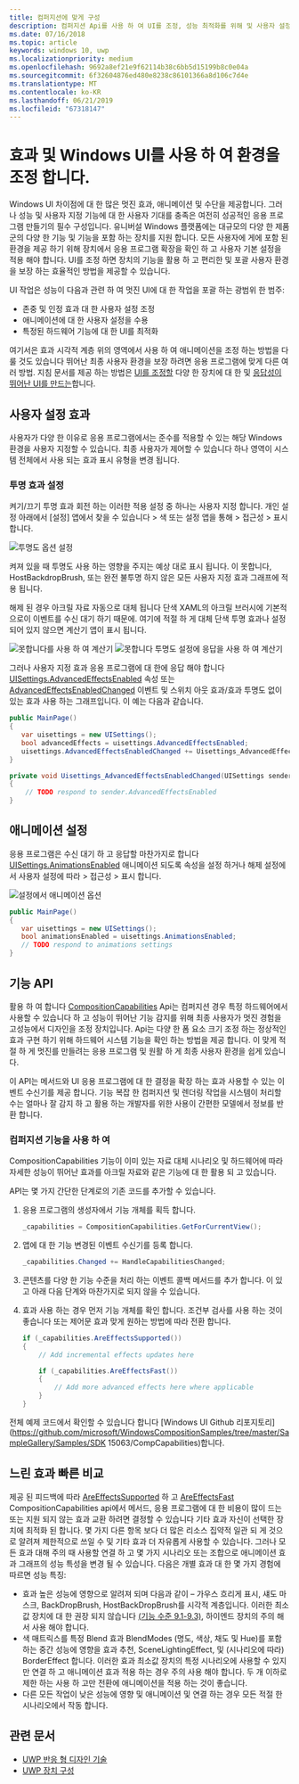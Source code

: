 ```yaml
---
title: 컴퍼지션에 맞게 구성
description: 컴퍼지션 Api를 사용 하 여 UI를 조정, 성능 최적화를 위해 및 사용자 설정 및 장치 특성을 수용할 수 있도록 합니다.
ms.date: 07/16/2018
ms.topic: article
keywords: windows 10, uwp
ms.localizationpriority: medium
ms.openlocfilehash: 9692a8ef21e9f62114b38c6bb5d15199b8c0e04a
ms.sourcegitcommit: 6f32604876ed480e8238c86101366a8d106c7d4e
ms.translationtype: MT
ms.contentlocale: ko-KR
ms.lasthandoff: 06/21/2019
ms.locfileid: "67318147"
---
```

# <a name="tailoring-effects--experiences-using-windows-ui"></a>효과 및 Windows UI를 사용 하 여 환경을 조정 합니다.

Windows UI 차이점에 대 한 많은 멋진 효과, 애니메이션 및 수단을 제공합니다. 그러나 성능 및 사용자 지정 기능에 대 한 사용자 기대를 충족은 여전히 성공적인 응용 프로그램 만들기의 필수 구성입니다. 유니버설 Windows 플랫폼에는 대규모의 다양 한 제품군의 다양 한 기능 및 기능을 포함 하는 장치를 지원 합니다. 모든 사용자에 게에 포함 된 환경을 제공 하기 위해 장치에서 응용 프로그램 확장을 확인 하 고 사용자 기본 설정을 적용 해야 합니다. UI를 조정 하면 장치의 기능을 활용 하 고 편리한 및 포괄 사용자 환경을 보장 하는 효율적인 방법을 제공할 수 있습니다.

UI 작업은 성능이 다음과 관련 하 여 멋진 UI에 대 한 작업을 포괄 하는 광범위 한 범주:

- 존중 및 인정 효과 대 한 사용자 설정 조정
- 애니메이션에 대 한 사용자 설정을 수용
- 특정된 하드웨어 기능에 대 한 UI를 최적화

여기서은 효과 시각적 계층 위의 영역에서 사용 하 여 애니메이션을 조정 하는 방법을 다룰 것도 있습니다 뛰어난 최종 사용자 환경을 보장 하려면 응용 프로그램에 맞게 다른 여러 방법. 지침 문서를 제공 하는 방법은 [UI를 조정할](/windows/uwp/design/layout/screen-sizes-and-breakpoints-for-responsive-design) 다양 한 장치에 대 한 및 [응답성이 뛰어난 UI를 만드는](/windows/uwp/design/layout/responsive-design)합니다.

## <a name="user-effects-settings"></a>사용자 설정 효과

사용자가 다양 한 이유로 응용 프로그램에서는 준수를 적용할 수 있는 해당 Windows 환경을 사용자 지정할 수 있습니다. 최종 사용자가 제어할 수 있습니다 하나 영역이 시스템 전체에서 사용 되는 효과 표시 유형을 변경 됩니다.

### <a name="transparency-effects-settings"></a>투명 효과 설정

켜기/끄기 투명 효과 회전 하는 이러한 적용 설정 중 하나는 사용자 지정 합니다. 개인 설정 아래에서 [설정] 앱에서 찾을 수 있습니다 > 색 또는 설정 앱을 통해 > 접근성 > 표시 합니다.

![투명도 옵션 설정](images/tailoring-transparency-setting.png)

켜져 있을 때 투명도 사용 하는 영향을 주지는 예상 대로 표시 됩니다. 이 못합니다, HostBackdropBrush, 또는 완전 불투명 하지 않은 모든 사용자 지정 효과 그래프에 적용 됩니다.

해제 된 경우 아크릴 자료 자동으로 대체 됩니다 단색 XAML의 아크릴 브러시에 기본적으로이 이벤트를 수신 대기 하기 때문에. 여기에 적절 하 게 대체 단색 투명 효과나 설정 되어 있지 않으면 계산기 앱이 표시 됩니다.

![못합니다를 사용 하 여 계산기](images/tailoring-acrylic.png)
![못합니다 투명도 설정에 응답을 사용 하 여 계산기](images/tailoring-acrylic-fallback.png)

그러나 사용자 지정 효과 응용 프로그램에 대 한에 응답 해야 합니다 [UISettings.AdvancedEffectsEnabled](https://docs.microsoft.com/uwp/api/windows.ui.viewmanagement.uisettings.advancedeffectsenabledchanged) 속성 또는 [AdvancedEffectsEnabledChanged](https://docs.microsoft.com/uwp/api/windows.ui.viewmanagement.uisettings.advancedeffectsenabledchanged) 이벤트 및 스위치 아웃 효과/효과 투명도 없이 있는 효과 사용 하는 그래프입니다. 이 예는 다음과 같습니다.

```cs
public MainPage()
{
   var uisettings = new UISettings();
   bool advancedEffects = uisettings.AdvancedEffectsEnabled;
   uisettings.AdvancedEffectsEnabledChanged += Uisettings_AdvancedEffectsEnabledChanged;
}

private void Uisettings_AdvancedEffectsEnabledChanged(UISettings sender, object args)
{
    // TODO respond to sender.AdvancedEffectsEnabled
}
```

## <a name="animations-settings"></a>애니메이션 설정

응용 프로그램은 수신 대기 하 고 응답할 마찬가지로 합니다 [UISettings.AnimationsEnabled](https://docs.microsoft.com/uwp/api/windows.ui.viewmanagement.uisettings.animationsenabled) 애니메이션 되도록 속성을 설정 하거나 해제 설정에서 사용자 설정에 따라 > 접근성 > 표시 합니다.

![설정에서 애니메이션 옵션](images/tailoring-animations-setting.png)

```cs
public MainPage()
{
   var uisettings = new UISettings();
   bool animationsEnabled = uisettings.AnimationsEnabled;
   // TODO respond to animations settings
}

```

## <a name="leveraging-the-capabilities-api"></a>기능 API

활용 하 여 합니다 [CompositionCapabilities](/uwp/api/windows.ui.composition.compositioncapabilities) Api는 컴퍼지션 경우 특정 하드웨어에서 사용할 수 있습니다 하 고 성능이 뛰어난 기능 감지를 위해 최종 사용자가 멋진 경험을 고성능에서 디자인을 조정 장치입니다. Api는 다양 한 폼 요소 크기 조정 하는 정상적인 효과 구현 하기 위해 하드웨어 시스템 기능을 확인 하는 방법을 제공 합니다. 이 맞게 적절 하 게 멋진를 만들려는 응용 프로그램 및 원활 하 게 최종 사용자 환경을 쉽게 있습니다.

이 API는 메서드와 UI 응용 프로그램에 대 한 결정을 확장 하는 효과 사용할 수 있는 이벤트 수신기를 제공 합니다. 기능 복잡 한 컴퍼지션 및 렌더링 작업을 시스템이 처리할 수는 얼마나 잘 감지 하 고 활용 하는 개발자를 위한 사용이 간편한 모델에서 정보를 반환 합니다.

### <a name="using-composition-capabilities"></a>컴퍼지션 기능을 사용 하 여

CompositionCapabilities 기능이 이미 있는 자료 대체 시나리오 및 하드웨어에 따라 자세한 성능이 뛰어난 효과를 아크릴 자료와 같은 기능에 대 한 활용 되 고 있습니다.

API는 몇 가지 간단한 단계로의 기존 코드를 추가할 수 있습니다.

1. 응용 프로그램의 생성자에서 기능 개체를 획득 합니다.

    ```cs
    _capabilities = CompositionCapabilities.GetForCurrentView();
    ```

1. 앱에 대 한 기능 변경된 이벤트 수신기를 등록 합니다.

    ```cs
    _capabilities.Changed += HandleCapabilitiesChanged;
    ```

1. 콘텐츠를 다양 한 기능 수준을 처리 하는 이벤트 콜백 메서드를 추가 합니다. 이 있고 아래 다음 단계와 마찬가지로 되지 않을 수 있습니다.
1. 효과 사용 하는 경우 먼저 기능 개체를 확인 합니다. 조건부 검사를 사용 하는 것이 좋습니다 또는 제어문 효과 맞게 원하는 방법에 따라 전환 합니다.

    ```cs
    if (_capabilities.AreEffectsSupported())
    {
        // Add incremental effects updates here

        if (_capabilities.AreEffectsFast())
        {
            // Add more advanced effects here where applicable
        }
    }
    ```

전체 예제 코드에서 확인할 수 있습니다 합니다 [Windows UI Github 리포지토리](https://github.com/microsoft/WindowsCompositionSamples/tree/master/SampleGallery/Samples/SDK 15063/CompCapabilities)합니다.

## <a name="fast-vs-slow-effects"></a>느린 효과 빠른 비교

제공 된 피드백에 따라 [AreEffectsSupported](/uwp/api/windows.ui.composition.compositioncapabilities.areeffectssupported) 하 고 [AreEffectsFast](/uwp/api/windows.ui.composition.compositioncapabilities.areeffectsfast) CompositionCapabilities api에서 메서드, 응용 프로그램에 대 한 비용이 많이 드는 또는 지원 되지 않는 효과 교환 하려면 결정할 수 있습니다 기타 효과 자신이 선택한 장치에 최적화 된 합니다. 몇 가지 다른 항목 보다 더 많은 리소스 집약적 일관 되 게 것으로 알려져 제한적으로 쓰일 수 및 기타 효과 더 자유롭게 사용할 수 있습니다. 그러나 모든 효과 대해 주의 때 사용할 연결 하 고 몇 가지 시나리오 또는 조합으로 애니메이션 효과 그래프의 성능 특성을 변경 될 수 있습니다. 다음은 개별 효과 대 한 몇 가지 경험에 따르면 성능 특징:

- 효과 높은 성능에 영향으로 알려져 되며 다음과 같이 – 가우스 흐리게 표시, 섀도 마스크, BackDropBrush, HostBackDropBrush를 시각적 계층입니다. 이러한 최소값 장치에 대 한 권장 되지 않습니다 [(기능 수준 9.1-9.3)](https://docs.microsoft.com/windows/desktop/direct3d11/overviews-direct3d-11-devices-downlevel-intro), 하이엔드 장치의 주의 해 서 사용 해야 합니다.
- 색 매트릭스를 특정 Blend 효과 BlendModes (명도, 색상, 채도 및 Hue)를 포함 하는 중간 성능에 영향을 효과 추천, SceneLightingEffect, 및 (시나리오에 따라) BorderEffect 합니다. 이러한 효과 최소값 장치의 특정 시나리오에 사용할 수 있지만 연결 하 고 애니메이션 효과 적용 하는 경우 주의 사용 해야 합니다. 두 개 이하로 제한 하는 사용 하 고만 전환에 애니메이션을 적용 하는 것이 좋습니다.
- 다른 모든 작업이 낮은 성능에 영향 및 애니메이션 및 연결 하는 경우 모든 적절 한 시나리오에서 작동 합니다.

## <a name="related-articles"></a>관련 문서

- [UWP 반응 형 디자인 기술](https://docs.microsoft.com/windows/uwp/design/layout/responsive-design)
- [UWP 장치 구성](https://docs.microsoft.com/windows/uwp/design/layout/screen-sizes-and-breakpoints-for-responsive-design)
